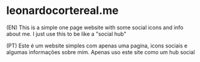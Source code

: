 # leonardocortereal.me
(EN)
This is a simple one page website with some social icons and info about me.
I just use this to be like a "social hub"

(PT)
Este é um website simples com apenas uma pagina, icons sociais e algumas informações sobre mim.
Apenas uso este site como um hub social

